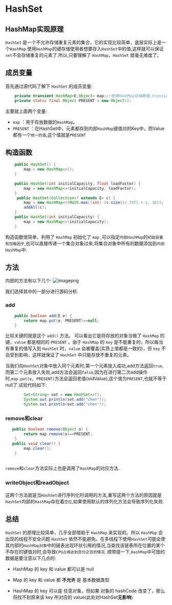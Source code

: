 # HashSet


## HashMap实现原理
`HashSet` 是一个不允许存储重复元素的集合，它的实现比较简单，底层实际上是一个`HashMap`.使用`HashMap`的键存储使用者想要存入`HashSet`中的值,这样就可以保证`set`不会存储重复的元素了.所以,只要理解了 `HashMap`，`HashSet` 就毫无难度了。

## 成员变量
首先通过源代码了解下 `HashSet` 的成员变量:

```java
    private transient HashMap<E,Object> map;//使用HashMap存储数据,transient关键字保证其不参与自动序列化
    private static final Object PRESENT = new Object();
```

主要就上面两个变量:

- `map` ：用于存放数据的`HashMap`。
- `PRESENT` ：在HashSet中，元素都存到内部`HashMap`键值对的Key中，而Value都有一个`统一的值`,这个值就是`PRESENT`

## 构造函数

```java
    public HashSet() {
        map = new HashMap<>();
    }
    
    public HashSet(int initialCapacity, float loadFactor) {
        map = new HashMap<>(initialCapacity, loadFactor);
    }    
	 public HashSet(Collection<? extends E> c) {
        map = new HashMap<>(Math.max((int) (c.size()/.75f) + 1, 16));
        addAll(c);
    }
	public HashSet(int initialCapacity) {
        map = new HashMap<>(initialCapacity);
    }
```
构造函数很简单，利用了 `HashMap` 初始化了 `map` ,可以指定`内部HashMap`的`初始容量和加载因子`,也可以直接传递一个集合对象过来,将集合对象中所有的数据添加到`内部HashMap`中.

## 方法
内部的方法有以下几个:
![imagepng](http://qiniuyun.indispensable.cn//file/2018/09/962eb06747684733944d91dd2850a9a2_image.png) 

我们选择其中的一部分进行源码分析.

### add

```java
    public boolean add(E e) {
        return map.put(e, PRESENT)==null;
    }
```

比较关键的就是这个 `add()` 方法。
可以看出它是将存放的对象当做了 `HashMap` 的键，`value` 都是相同的 `PRESENT` 。由于 `HashMap` 的 `key` 是不能重复的，所以每当有重复的值写入到 `HashSet` 时，`value` 会被覆盖(实质上值都是一致的)，但 `key` 不会受到影响，这样就保证了 `HashSet` 中只能存放不重复的元素。

当我们向`HashSet`对象中放入同个元素时,第一个元素放入成功,add方法返回`true`,而第二个元素放入失败,add方法会返回`false`,因为在进行第二次add操作时,`map.put(e, PRESENT)`方法会返回老值(oldValue),这个值为`PRESENT`,也就不等于null了.试验代码如下:
```Java
        Set<String> set = new HashSet<>();
        System.out.println(set.add("chen"));
        System.out.println(set.add("chen"));

```
### remove和clear
```Java
   public boolean remove(Object o) {
        return map.remove(o)==PRESENT;
    }
   public void clear() {
        map.clear();
    }
	
```
`remove`和`clear`方法实际上也是调用了`HashMap`的对应方法.

### writeObject和readObject
这两个方法就是当`HashSet`进行序列化时调用的方法,重写这两个方法的原因就是`HashSet`内部的`HashMap`存在着`空位`,如果使用默认的序列化方法会导致序列化失败.

## 总结

`HashSet` 的原理比较简单，几乎全部借助于 `HashMap` 来实现的。所以 `HashMap` 会出现的线程不安全问题 `HashSet` 依然不能避免。在多线程下使用`HashSet`可能会使其内部的`HashMap对象`中的链表出现环状引用的情况,当查找该链表所在位置的某个不存在的键值对时,会导致`CPU占用达到百分之百的情况`.
顺带提一下,`HashMap`中可放的数据是要注意以下几点的:

- HashMap 的 key 和 value 都可以是 null

- Map 的 key 和 value 都 **不允许** 是 基本数据类型

- HashMap 的 key 可以是 任意对象，但如果 对象的 hashCode 改变了，那么将找不到原来该 key 所对应的 value(此处对HashSet**无影响**)

